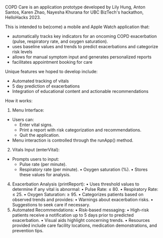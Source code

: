 COPD Care is an application prototype developed by Lily Hung, Anton Santos, Karen Zhao, Nayesha Khurana for UBC BizTech's hackathon, HelloHacks 2023.

This is intended to be(come) a mobile and Apple Watch application that:
- automatically tracks key indicators for an oncoming COPD exacerbation (pulse, respiratory rate, and oxygen saturation).
- uses baseline values and trends to predict exacerbations and categorize risk levels
- allows for manual symptom input and generates personalized reports
- facilitates appointment booking for care

Unique features we hoped to develop include:
- Automated tracking of vitals
- 5 day prediction of exacerbations
- Integration of educational content and actionable recommendations

How it works:

1.	Menu Interface:
- Users can:
	- Enter vital signs.
	- Print a report with risk categorization and recommendations.
 	- Quit the application.
- Menu interaction is controlled through the runApp() method.
2.	Vitals Input (enterVital):
- Prompts users to input:
	- Pulse rate (per minute).
	- Respiratory rate (per minute).
	  •	Oxygen saturation (%).
	•	Stores these values for analysis.
4.	Exacerbation Analysis (printReport):
	•	Uses threshold values to determine if any vital is abnormal:
	•	Pulse Rate: ≤ 80.
	•	Respiratory Rate: ≤ 25.
	•	Oxygen Saturation: ≥ 95.
	•	Categorizes patients based on observed trends and provides:
	•	Warnings about exacerbation risks.
	•	Suggestions to seek care if necessary.
5.	Automated Recommendations:
	•	Risk-based messaging:
	  •	High-risk patients receive a notification up to 5 days prior to predicted exacerbation.
	  •	Visual aids highlight concerning trends.
	•	Resources provided include care facility locations, medication demonstrations, and prevention tips.
